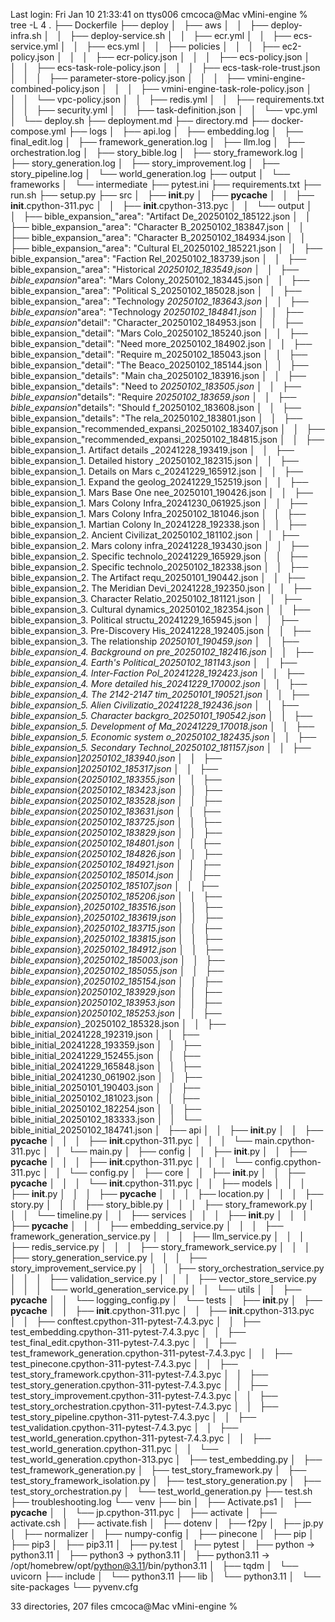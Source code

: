 Last login: Fri Jan 10 21:33:41 on ttys006
cmcoca@Mac vMini-engine % tree -L 4
.
├── Dockerfile
├── deploy
│   ├── aws
│   │   ├── deploy-infra.sh
│   │   ├── deploy-service.sh
│   │   ├── ecr.yml
│   │   ├── ecs-service.yml
│   │   ├── ecs.yml
│   │   ├── policies
│   │   │   ├── ec2-policy.json
│   │   │   ├── ecr-policy.json
│   │   │   ├── ecs-policy.json
│   │   │   ├── ecs-task-role-policy.json
│   │   │   ├── ecs-task-role-trust.json
│   │   │   ├── parameter-store-policy.json
│   │   │   ├── vmini-engine-combined-policy.json
│   │   │   ├── vmini-engine-task-role-policy.json
│   │   │   └── vpc-policy.json
│   │   ├── redis.yml
│   │   ├── requirements.txt
│   │   ├── security.yml
│   │   ├── task-definition.json
│   │   └── vpc.yml
│   └── deploy.sh
├── deployment.md
├── directory.md
├── docker-compose.yml
├── logs
│   ├── api.log
│   ├── embedding.log
│   ├── final_edit.log
│   ├── framework_generation.log
│   ├── llm.log
│   ├── orchestration.log
│   ├── story_bible.log
│   ├── story_framework.log
│   ├── story_generation.log
│   ├── story_improvement.log
│   ├── story_pipeline.log
│   └── world_generation.log
├── output
│   └── frameworks
│       └── intermediate
├── pytest.ini
├── requirements.txt
├── run.sh
├── setup.py
├── src
│   ├── __init__.py
│   ├── __pycache__
│   │   ├── __init__.cpython-311.pyc
│   │   ├── __init__.cpython-313.pyc
│   │   └── output
│   │       ├── bible_expansion_"area": "Artifact De_20250102_185122.json
│   │       ├── bible_expansion_"area": "Character B_20250102_183847.json
│   │       ├── bible_expansion_"area": "Character B_20250102_184934.json
│   │       ├── bible_expansion_"area": "Cultural El_20250102_185221.json
│   │       ├── bible_expansion_"area": "Faction Rel_20250102_183739.json
│   │       ├── bible_expansion_"area": "Historical _20250102_183549.json
│   │       ├── bible_expansion_"area": "Mars Colony_20250102_183445.json
│   │       ├── bible_expansion_"area": "Political S_20250102_185028.json
│   │       ├── bible_expansion_"area": "Technology _20250102_183643.json
│   │       ├── bible_expansion_"area": "Technology _20250102_184841.json
│   │       ├── bible_expansion_"detail": "Character_20250102_184953.json
│   │       ├── bible_expansion_"detail": "Mars Colo_20250102_185240.json
│   │       ├── bible_expansion_"detail": "Need more_20250102_184902.json
│   │       ├── bible_expansion_"detail": "Require m_20250102_185043.json
│   │       ├── bible_expansion_"detail": "The Beaco_20250102_185144.json
│   │       ├── bible_expansion_"details": "Main cha_20250102_183916.json
│   │       ├── bible_expansion_"details": "Need to _20250102_183505.json
│   │       ├── bible_expansion_"details": "Require _20250102_183659.json
│   │       ├── bible_expansion_"details": "Should f_20250102_183608.json
│   │       ├── bible_expansion_"details": "The rela_20250102_183801.json
│   │       ├── bible_expansion_"recommended_expansi_20250102_183407.json
│   │       ├── bible_expansion_"recommended_expansi_20250102_184815.json
│   │       ├── bible_expansion_1. Artifact details _20241228_193419.json
│   │       ├── bible_expansion_1. Detailed history _20250102_182315.json
│   │       ├── bible_expansion_1. Details on Mars c_20241229_165912.json
│   │       ├── bible_expansion_1. Expand the geolog_20241229_152519.json
│   │       ├── bible_expansion_1. Mars Base One nee_20250101_190426.json
│   │       ├── bible_expansion_1. Mars Colony Infra_20241230_061925.json
│   │       ├── bible_expansion_1. Mars Colony Infra_20250102_181046.json
│   │       ├── bible_expansion_1. Martian Colony In_20241228_192338.json
│   │       ├── bible_expansion_2. Ancient Civilizat_20250102_181102.json
│   │       ├── bible_expansion_2. Mars colony infra_20241228_193430.json
│   │       ├── bible_expansion_2. Specific technolo_20241229_165929.json
│   │       ├── bible_expansion_2. Specific technolo_20250102_182338.json
│   │       ├── bible_expansion_2. The Artifact requ_20250101_190442.json
│   │       ├── bible_expansion_2. The Meridian Devi_20241228_192350.json
│   │       ├── bible_expansion_3. Character Relatio_20250102_181121.json
│   │       ├── bible_expansion_3. Cultural dynamics_20250102_182354.json
│   │       ├── bible_expansion_3. Political structu_20241229_165945.json
│   │       ├── bible_expansion_3. Pre-Discovery His_20241228_192405.json
│   │       ├── bible_expansion_3. The relationship _20250101_190459.json
│   │       ├── bible_expansion_4. Background on pre_20250102_182416.json
│   │       ├── bible_expansion_4. Earth's Political_20250102_181143.json
│   │       ├── bible_expansion_4. Inter-Faction Pol_20241228_192423.json
│   │       ├── bible_expansion_4. More detailed his_20241229_170002.json
│   │       ├── bible_expansion_4. The 2142-2147 tim_20250101_190521.json
│   │       ├── bible_expansion_5. Alien Civilizatio_20241228_192436.json
│   │       ├── bible_expansion_5. Character backgro_20250101_190542.json
│   │       ├── bible_expansion_5. Development of Ma_20241229_170018.json
│   │       ├── bible_expansion_5. Economic system o_20250102_182435.json
│   │       ├── bible_expansion_5. Secondary Technol_20250102_181157.json
│   │       ├── bible_expansion_]_20250102_183940.json
│   │       ├── bible_expansion_]_20250102_185317.json
│   │       ├── bible_expansion_{_20250102_183355.json
│   │       ├── bible_expansion_{_20250102_183423.json
│   │       ├── bible_expansion_{_20250102_183528.json
│   │       ├── bible_expansion_{_20250102_183631.json
│   │       ├── bible_expansion_{_20250102_183725.json
│   │       ├── bible_expansion_{_20250102_183829.json
│   │       ├── bible_expansion_{_20250102_184801.json
│   │       ├── bible_expansion_{_20250102_184826.json
│   │       ├── bible_expansion_{_20250102_184921.json
│   │       ├── bible_expansion_{_20250102_185014.json
│   │       ├── bible_expansion_{_20250102_185107.json
│   │       ├── bible_expansion_{_20250102_185206.json
│   │       ├── bible_expansion_},_20250102_183516.json
│   │       ├── bible_expansion_},_20250102_183619.json
│   │       ├── bible_expansion_},_20250102_183715.json
│   │       ├── bible_expansion_},_20250102_183815.json
│   │       ├── bible_expansion_},_20250102_184912.json
│   │       ├── bible_expansion_},_20250102_185003.json
│   │       ├── bible_expansion_},_20250102_185055.json
│   │       ├── bible_expansion_},_20250102_185154.json
│   │       ├── bible_expansion_}_20250102_183929.json
│   │       ├── bible_expansion_}_20250102_183953.json
│   │       ├── bible_expansion_}_20250102_185253.json
│   │       ├── bible_expansion_}_20250102_185328.json
│   │       ├── bible_initial_20241228_192319.json
│   │       ├── bible_initial_20241228_193359.json
│   │       ├── bible_initial_20241229_152455.json
│   │       ├── bible_initial_20241229_165848.json
│   │       ├── bible_initial_20241230_061902.json
│   │       ├── bible_initial_20250101_190403.json
│   │       ├── bible_initial_20250102_181023.json
│   │       ├── bible_initial_20250102_182254.json
│   │       ├── bible_initial_20250102_183333.json
│   │       └── bible_initial_20250102_184741.json
│   ├── api
│   │   ├── __init__.py
│   │   ├── __pycache__
│   │   │   ├── __init__.cpython-311.pyc
│   │   │   └── main.cpython-311.pyc
│   │   └── main.py
│   ├── config
│   │   ├── __init__.py
│   │   ├── __pycache__
│   │   │   ├── __init__.cpython-311.pyc
│   │   │   └── config.cpython-311.pyc
│   │   └── config.py
│   ├── core
│   │   ├── __init__.py
│   │   ├── __pycache__
│   │   │   └── __init__.cpython-311.pyc
│   │   ├── models
│   │   │   ├── __init__.py
│   │   │   ├── __pycache__
│   │   │   ├── location.py
│   │   │   ├── story.py
│   │   │   ├── story_bible.py
│   │   │   ├── story_framework.py
│   │   │   └── timeline.py
│   │   ├── services
│   │   │   ├── __init__.py
│   │   │   ├── __pycache__
│   │   │   ├── embedding_service.py
│   │   │   ├── framework_generation_service.py
│   │   │   ├── llm_service.py
│   │   │   ├── redis_service.py
│   │   │   ├── story_framework_service.py
│   │   │   ├── story_generation_service.py
│   │   │   ├── story_improvement_service.py
│   │   │   ├── story_orchestration_service.py
│   │   │   ├── validation_service.py
│   │   │   ├── vector_store_service.py
│   │   │   └── world_generation_service.py
│   │   └── utils
│   │       ├── __pycache__
│   │       └── logging_config.py
│   └── tests
│       ├── __init__.py
│       ├── __pycache__
│       │   ├── __init__.cpython-311.pyc
│       │   ├── __init__.cpython-313.pyc
│       │   ├── conftest.cpython-311-pytest-7.4.3.pyc
│       │   ├── test_embedding.cpython-311-pytest-7.4.3.pyc
│       │   ├── test_final_edit.cpython-311-pytest-7.4.3.pyc
│       │   ├── test_framework_generation.cpython-311-pytest-7.4.3.pyc
│       │   ├── test_pinecone.cpython-311-pytest-7.4.3.pyc
│       │   ├── test_story_framework.cpython-311-pytest-7.4.3.pyc
│       │   ├── test_story_generation.cpython-311-pytest-7.4.3.pyc
│       │   ├── test_story_improvement.cpython-311-pytest-7.4.3.pyc
│       │   ├── test_story_orchestration.cpython-311-pytest-7.4.3.pyc
│       │   ├── test_story_pipeline.cpython-311-pytest-7.4.3.pyc
│       │   ├── test_validation.cpython-311-pytest-7.4.3.pyc
│       │   ├── test_world_generation.cpython-311-pytest-7.4.3.pyc
│       │   ├── test_world_generation.cpython-311.pyc
│       │   └── test_world_generation.cpython-313.pyc
│       ├── test_embedding.py
│       ├── test_framework_generation.py
│       ├── test_story_framework.py
│       ├── test_story_framework_isolation.py
│       ├── test_story_generation.py
│       ├── test_story_orchestration.py
│       └── test_world_generation.py
├── test.sh
├── troubleshooting.log
└── venv
    ├── bin
    │   ├── Activate.ps1
    │   ├── __pycache__
    │   │   └── jp.cpython-311.pyc
    │   ├── activate
    │   ├── activate.csh
    │   ├── activate.fish
    │   ├── dotenv
    │   ├── f2py
    │   ├── jp.py
    │   ├── normalizer
    │   ├── numpy-config
    │   ├── pinecone
    │   ├── pip
    │   ├── pip3
    │   ├── pip3.11
    │   ├── py.test
    │   ├── pytest
    │   ├── python -> python3.11
    │   ├── python3 -> python3.11
    │   ├── python3.11 -> /opt/homebrew/opt/python@3.11/bin/python3.11
    │   ├── tqdm
    │   └── uvicorn
    ├── include
    │   └── python3.11
    ├── lib
    │   └── python3.11
    │       └── site-packages
    └── pyvenv.cfg

33 directories, 207 files
cmcoca@Mac vMini-engine % 
